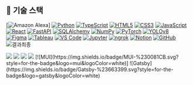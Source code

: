 <!-- README.md1 -->
## 🧠 기술 스택

[![Amazon Alexa](https://img.shields.io/badge/amazon%20alexa-52b5f7?style=for-the-badge&logo=amazon%20alexa&logoColor=white)]
[![Python](https://img.shields.io/badge/Python-3.13-blue?logo=python&logoColor=white)](https://www.python.org/)
[![TypeScript](https://img.shields.io/badge/TypeScript-3178C6?logo=typescript&logoColor=white)](https://www.typescriptlang.org/)
[![HTML5](https://img.shields.io/badge/HTML5-E34F26?logo=html5&logoColor=white)](https://developer.mozilla.org/docs/Web/HTML)
[![CSS3](https://img.shields.io/badge/CSS3-1572B6?logo=css3&logoColor=white)](https://developer.mozilla.org/docs/Web/CSS)
[![JavaScript](https://img.shields.io/badge/JavaScript-F7DF1E?logo=javascript&logoColor=black)](https://developer.mozilla.org/docs/Web/JavaScript)
[![React](https://img.shields.io/badge/React-61DAFB?logo=react&logoColor=black)](https://react.dev/)
[![FastAPI](https://img.shields.io/badge/FastAPI-009688?logo=fastapi&logoColor=white)](https://fastapi.tiangolo.com/)
[![SQLAlchemy](https://img.shields.io/badge/SQLAlchemy-D71F00?logo=databricks&logoColor=white)](https://www.sqlalchemy.org/)
[![NumPy](https://img.shields.io/badge/NumPy-013243?logo=numpy&logoColor=white)](https://numpy.org/)
[![PyTorch](https://img.shields.io/badge/PyTorch-EE4C2C?logo=pytorch&logoColor=white)](https://pytorch.org/)
[![YOLOv8](https://img.shields.io/badge/YOLOv8-00FFFF?logo=github&logoColor=black)](https://github.com/ultralytics/ultralytics)
[![Figma](https://img.shields.io/badge/Figma-F24E1E?logo=figma&logoColor=white)](https://www.figma.com/)
[![Tableau](https://img.shields.io/badge/Tableau-E97627?logo=tableau&logoColor=white)](https://www.tableau.com/)
[![VS Code](https://img.shields.io/badge/VS%20Code-007ACC?logo=visualstudiocode&logoColor=white)](https://code.visualstudio.com/)
[![Jupyter](https://img.shields.io/badge/Jupyter-F37626?logo=jupyter&logoColor=white)](https://jupyter.org/)
[![ngrok](https://img.shields.io/badge/ngrok-1F1E37?logo=ngrok&logoColor=white)](https://ngrok.com/)
[![Notion](https://img.shields.io/badge/Notion-000000?logo=notion&logoColor=white)](https://www.notion.so/)
[![GitHub](https://img.shields.io/badge/GitHub-181717?logo=github&logoColor=white)](https://github.com/)
![결과최종](https://github.com/user-attachments/assets/4574edfe-6fa6-49e8-90df-866d0949d565)


<img src="https://img.shields.io/badge/Python-3776AB?style=plastic&logo=Python&logoColor=white"/>
<img src="https://img.shields.io/badge/Node.js-339933?style=plastic&logo=Node.js&logoColor=white"/>
<img src="https://img.shields.io/badge/Docker-2496ED?style=plastic&logo=Docker&logoColor=white"/>
<img src="https://img.shields.io/badge/MySQL-4479A1?style=plastic&logo=MySQL&logoColor=white"/>
[![MUI](https://img.shields.io/badge/MUI-%230081CB.svg?style=for-the-badge&logo=mui&logoColor=white)]
![Gatsby](https://img.shields.io/badge/Gatsby-%23663399.svg?style=for-the-badge&logo=gatsby&logoColor=white)
